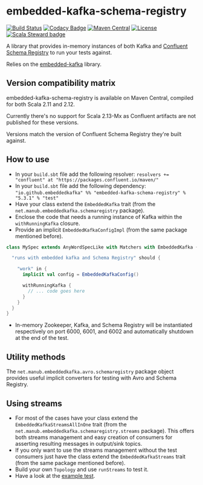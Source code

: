 # embedded-kafka-schema-registry

[![Build Status](https://travis-ci.org/embeddedkafka/embedded-kafka-schema-registry.svg?branch=master)](https://travis-ci.org/embeddedkafka/embedded-kafka-schema-registry)
[![Codacy Badge](https://api.codacy.com/project/badge/Grade/7cb0fdc1aec14d26b1e9954c129b93fe?branch=master)](https://www.codacy.com/app/francescopellegrini/embedded-kafka-schema-registry)
[![Maven Central](https://maven-badges.herokuapp.com/maven-central/io.github.embeddedkafka/embedded-kafka-schema-registry_2.12/badge.svg)](https://maven-badges.herokuapp.com/maven-central/io.github.embeddedkafka/embedded-kafka-schema-registry_2.12)
[![License](http://img.shields.io/:license-mit-blue.svg)](http://doge.mit-license.org)
[![Scala Steward badge](https://img.shields.io/badge/Scala_Steward-helping-blue.svg?style=flat&logo=data:image/png;base64,iVBORw0KGgoAAAANSUhEUgAAAA4AAAAQCAMAAAARSr4IAAAAVFBMVEUAAACHjojlOy5NWlrKzcYRKjGFjIbp293YycuLa3pYY2LSqql4f3pCUFTgSjNodYRmcXUsPD/NTTbjRS+2jomhgnzNc223cGvZS0HaSD0XLjbaSjElhIr+AAAAAXRSTlMAQObYZgAAAHlJREFUCNdNyosOwyAIhWHAQS1Vt7a77/3fcxxdmv0xwmckutAR1nkm4ggbyEcg/wWmlGLDAA3oL50xi6fk5ffZ3E2E3QfZDCcCN2YtbEWZt+Drc6u6rlqv7Uk0LdKqqr5rk2UCRXOk0vmQKGfc94nOJyQjouF9H/wCc9gECEYfONoAAAAASUVORK5CYII=)](https://scala-steward.org)

A library that provides in-memory instances of both Kafka and [Confluent Schema Registry](https://docs.confluent.io/current/schema-registry/docs/index.html) to run your tests against.

Relies on the [embedded-kafka](https://github.com/embeddedkafka/embedded-kafka) library.

## Version compatibility matrix

embedded-kafka-schema-registry is available on Maven Central, compiled for both Scala 2.11 and 2.12.

Currently there's no support for Scala 2.13-Mx as Confluent artifacts are not published for these versions.

Versions match the version of Confluent Schema Registry they're built against.

## How to use

* In your `build.sbt` file add the following resolver: `resolvers += "confluent" at "https://packages.confluent.io/maven/"`
* In your `build.sbt` file add the following dependency: `"io.github.embeddedkafka" %% "embedded-kafka-schema-registry" % "5.3.1" % "test"`
* Have your class extend the `EmbeddedKafka` trait (from the `net.manub.embeddedkafka.schemaregistry` package).
* Enclose the code that needs a running instance of Kafka within the `withRunningKafka` closure.
* Provide an implicit `EmbeddedKafkaConfigImpl` (from the same package mentioned before).

```scala
class MySpec extends AnyWordSpecLike with Matchers with EmbeddedKafka {

  "runs with embedded kafka and Schema Registry" should {

    "work" in {
      implicit val config = EmbeddedKafkaConfig()

      withRunningKafka {
        // ... code goes here
      }
    }
  }
}
```

* In-memory Zookeeper, Kafka, and Schema Registry will be instantiated respectively on port 6000, 6001, and 6002 and automatically shutdown at the end of the test.

## Utility methods

The `net.manub.embeddedkafka.avro.schemaregistry` package object provides useful implicit converters for testing with Avro and Schema Registry.

## Using streams

* For most of the cases have your class extend the `EmbeddedKafkaStreamsAllInOne` trait (from the `net.manub.embeddedkafka.schemaregistry.streams` package). This offers both streams management and easy creation of consumers for asserting resulting messages in output/sink topics.
* If you only want to use the streams management without the test consumers just have the class extend the `EmbeddedKafkaStreams` trait (from the same package mentioned before).
* Build your own `Topology` and use `runStreams` to test it.
* Have a look at the [example test](src/test/scala/net/manub/embeddedkafka/schemaregistry/streams/ExampleKafkaStreamsSpec.scala).
